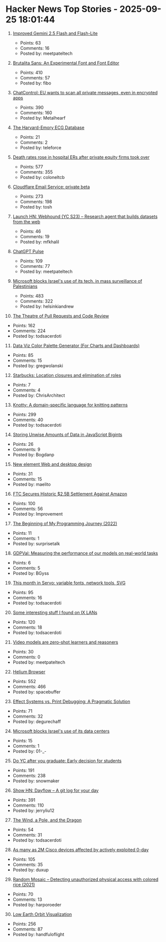 # Hacker News Top Stories - 2025-09-25 18:01:44

1. [Improved Gemini 2.5 Flash and Flash-Lite](https://developers.googleblog.com/en/continuing-to-bring-you-our-latest-models-with-an-improved-gemini-2-5-flash-and-flash-lite-release/)
   - Points: 63
   - Comments: 16
   - Posted by: meetpateltech

2. [Brutalita Sans: An Experimental Font and Font Editor](https://brutalita.com/)
   - Points: 410
   - Comments: 57
   - Posted by: fibo

3. [ChatControl: EU wants to scan all private messages, even in encrypted apps](https://metalhearf.fr/posts/chatcontrol-wants-your-private-messages/)
   - Points: 390
   - Comments: 160
   - Posted by: Metalhearf

4. [The Harvard-Emory ECG Database](https://bdsp.io/content/heedb/4.0/)
   - Points: 21
   - Comments: 2
   - Posted by: teleforce

5. [Death rates rose in hospital ERs after private equity firms took over](https://www.nbcnews.com/news/us-news/death-rates-rose-hospital-ers-private-equity-firms-took-study-finds-rcna233211)
   - Points: 577
   - Comments: 355
   - Posted by: coloneltcb

6. [Cloudflare Email Service: private beta](https://blog.cloudflare.com/email-service/)
   - Points: 273
   - Comments: 198
   - Posted by: tosh

7. [Launch HN: Webhound (YC S23) – Research agent that builds datasets from the web](undefined)
   - Points: 46
   - Comments: 19
   - Posted by: mfkhalil

8. [ChatGPT Pulse](https://openai.com/index/introducing-chatgpt-pulse/)
   - Points: 109
   - Comments: 77
   - Posted by: meetpateltech

9. [Microsoft blocks Israel's use of its tech. in mass surveillance of Palestinians](https://www.theguardian.com/world/2025/sep/25/microsoft-blocks-israels-use-of-its-technology-in-mass-surveillance-of-palestinians)
   - Points: 483
   - Comments: 322
   - Posted by: helsinkiandrew

10. [The Theatre of Pull Requests and Code Review](https://meks.quest/blogs/the-theatre-of-pull-requests-and-code-review)
   - Points: 162
   - Comments: 224
   - Posted by: todsacerdoti

11. [Data Viz Color Palette Generator (For Charts and Dashboards)](https://www.learnui.design/tools/data-color-picker.html)
   - Points: 85
   - Comments: 15
   - Posted by: gregwolanski

12. [Starbucks: Location closures and elimination of roles](https://about.starbucks.com/press/2025/message-from-brian-an-important-update/)
   - Points: 7
   - Comments: 4
   - Posted by: ChrisArchitect

13. [Knotty: A domain-specific language for knitting patterns](https://t0mpr1c3.github.io/knotty/index.html)
   - Points: 299
   - Comments: 40
   - Posted by: todsacerdoti

14. [Storing Unwise Amounts of Data in JavaScript Bigints](https://jonathan-frere.com/posts/bigints-are-cool/)
   - Points: 26
   - Comments: 9
   - Posted by: Bogdanp

15. [New element Web and desktop design](https://element.io/blog/new-element-web-and-desktop-apps-have-distinct-element-x-vibes/)
   - Points: 31
   - Comments: 15
   - Posted by: maelito

16. [FTC Secures Historic $2.5B Settlement Against Amazon](https://www.ftc.gov/news-events/news/press-releases/2025/09/ftc-secures-historic-25-billion-settlement-against-amazon)
   - Points: 100
   - Comments: 56
   - Posted by: Improvement

17. [The Beginning of My Programming Journey (2022)](https://docs.google.com/document/d/e/2PACX-1vS6wnp3kbNrjT9TEfHVpEqbAITqH_G6QubjczV8KRXFmOQ1JSTt1oNWHxVpLNRZU14J4VBd7wTMuDSS/pub)
   - Points: 11
   - Comments: 1
   - Posted by: surprisetalk

18. [GDPVal: Measuring the performance of our models on real-world tasks](https://openai.com/index/gdpval/)
   - Points: 6
   - Comments: 5
   - Posted by: BGyss

19. [This month in Servo: variable fonts, network tools, SVG](https://servo.org/blog/2025/09/25/this-month-in-servo/)
   - Points: 95
   - Comments: 16
   - Posted by: todsacerdoti

20. [Some interesting stuff I found on IX LANs](https://blog.benjojo.co.uk/post/ixp-bad-broadcast-packets-interesting)
   - Points: 120
   - Comments: 18
   - Posted by: todsacerdoti

21. [Video models are zero-shot learners and reasoners](https://video-zero-shot.github.io/)
   - Points: 30
   - Comments: 0
   - Posted by: meetpateltech

22. [Helium Browser](https://helium.computer/)
   - Points: 552
   - Comments: 466
   - Posted by: spacebuffer

23. [Effect Systems vs. Print Debugging: A Pragmatic Solution](https://blog.flix.dev/blog/effect-systems-vs-print-debugging/)
   - Points: 71
   - Comments: 32
   - Posted by: degurechaff

24. [Microsoft blocks Israel's use of its data centers](https://www.engadget.com/big-tech/microsoft-blocks-israels-use-of-its-data-centers-for-mass-surveillance-of-palestinians-170107061.html)
   - Points: 15
   - Comments: 1
   - Posted by: 01-_-

25. [Do YC after you graduate: Early decision for students](https://www.ycombinator.com/early-decision)
   - Points: 191
   - Comments: 238
   - Posted by: snowmaker

26. [Show HN: Dayflow – A git log for your day](https://github.com/JerryZLiu/Dayflow)
   - Points: 391
   - Comments: 110
   - Posted by: jerryliu12

27. [The Wind, a Pole, and the Dragon](https://entropicthoughts.com/the-wind-a-pole-and-the-dragon)
   - Points: 54
   - Comments: 31
   - Posted by: todsacerdoti

28. [As many as 2M Cisco devices affected by actively exploited 0-day](https://arstechnica.com/security/2025/09/as-many-as-2-million-cisco-devices-affected-by-actively-exploited-0-day/)
   - Points: 105
   - Comments: 35
   - Posted by: duxup

29. [Random Mosaic – Detecting unauthorized physical access with colored rice (2021)](https://dys2p.com/en/2021-12-tamper-evident-protection.html)
   - Points: 70
   - Comments: 13
   - Posted by: harporoeder

30. [Low Earth Orbit Visualization](https://platform.leolabs.space/visualization)
   - Points: 256
   - Comments: 87
   - Posted by: handfuloflight


